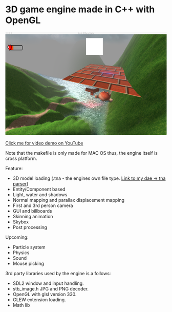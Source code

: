 # 3D game engine made in C++ with OpenGL

![](https://github.com/Sonni/OpenGL-Game-Engine/blob/master/engine_pic.png?raw=true)


[Click me for video demo on YouTube](https://www.youtube.com/watch?v=Q2YozT22QDc)


Note that the makefile is only made for MAC OS thus, the engine itself is cross platform.

Feature:
- 3D model loading (.tna - the engines own file type. [Link to my dae -> tna parser](https://github.com/Sonni/DAE_to_TNA/tree/master))
- Entity/Component based
- Light, water and shadows
- Normal mapping and parallax displacement mapping
- First and 3rd person camera
- GUI and billboards
- Skinning animation
- Skybox
- Post processing


Upcoming:
- Particle system
- Physics
- Sound
- Mouse picking

3rd party libraries used by the engine is a follows:
- SDL2 window and input handling.
- stb_image.h JPG and PNG decoder.
- OpenGL with glsl version 330.
- GLEW extension loading.
- Math lib